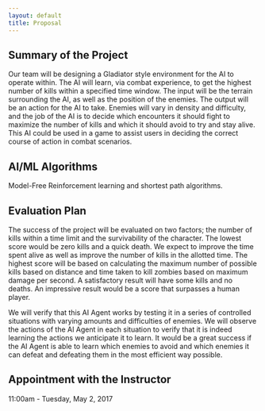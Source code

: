 ```yaml
---
layout: default
title: Proposal
---
```


## Summary of the Project
<!---
In a paragraph or so, mention the main idea behind your project. At the very least, you should have a sentence that 
clearly explains the input/output semantics of your project, i.e. what information will it take as input, andwhat 
will it produce. Mention any applications, if any, for your project.)
--->
Our team will be designing a Gladiator style environment for the AI to operate within. The AI will learn, via combat experience, to get the highest number of kills within a specified time window. The input will be the terrain surrounding the AI, as well as the position of the enemies. The output will be an action for the AI to take. Enemies will vary in density and difficulty, and the job of the AI is to decide which encounters it should fight to maximize the number of kills and which it should avoid to try and stay alive. This AI could be used in a game to assist users in deciding the correct course of action in combat scenarios.

## AI/ML Algorithms
<!--- 
In a single sentence, mention the AI and ML algorithm(s) you anticipate using for your project. It does not
have to be a detailed description of the algorithm, even the sub-area of the field is sufficient. Examples of this
include “planning with dynamic programming”, “reinforcement learning with neural function approximator”,
“deep learning for images”, “min-max tree search with pruning”, and so on.
--->
Model-Free Reinforcement learning and shortest path algorithms.

## Evaluation Plan
<!--- 
As described in class, mention how you will evaluate the success of your project. In a paragraph, focus on the
quantitative evaluation: what are the metrics, what are the baselines, how much you expect your approach to
improve the metric by, what data will you evaluate on, etc. In another paragraph, describe what qualitative analysis
you will show to verify the project works, such as what are the sanity cases for the approach, how will you visualize
the internals of the algorithm to verify it works, what’s your moonshot case, i.e. it’ll be awesome and impressive if
you get there. Note that these are not promises, we’re not going to hold you to what you say here, but we want to
see if you are able to think about evaluation of your project in a critical manner.
--->
The success of the project will be evaluated on two factors; the number of kills within a time limit and the survivability of the character. The lowest score would be zero kills and a quick death. We expect to improve the time spent alive as well as improve the number of kills in the allotted time. The highest score will be based on calculating the maximum number of possible kills based on distance and time taken to kill zombies based on maximum damage per second. A satisfactory result will have some kills and no deaths. An impressive result would be a score that surpasses a human player.

We will verify that this AI Agent works by testing it in a series of controlled situations with varying amounts and difficulties of enemies. We will observe the actions of the AI Agent in each situation to verify that it is indeed learning the actions we anticipate it to learn. It would be a great success if the AI Agent is able to learn which enemies to avoid and which enemies it can defeat and defeating them in the most efficient way possible.

## Appointment with the Instructor
<!---
One member of the group should take an appointment with the instructor in the week starting 4/23 (or 4/30, if
no slots are available). Select a time such that all members of the group can attend, unless one or more members
of your group can absolutely not make any of the available times. In the proposal page, mention the date and time
you have reserved the appointment for.
Use the following link to make your appointment: https://calendly.com/sameersingh/office-hours
--->
11:00am - Tuesday, May 2, 2017
